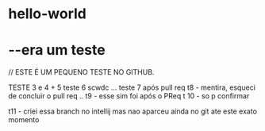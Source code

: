 # hello-world
<h1> --era um teste</h1>

// ESTE É UM PEQUENO TESTE NO GITHUB.

TESTE 3 e 4 + 5
teste 6
scwdc
...
teste 7 após pull req
t8 - mentira, esqueci de concluir o pull req
..
t9 - esse sim foi após o PReq
t 10 - so p confirmar

t11 - criei essa branch no intellij mas nao aparceu ainda no git ate este exato momento
